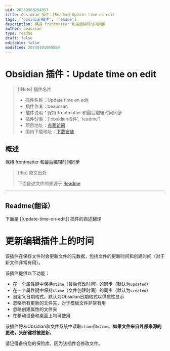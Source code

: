 ```yaml
---
uid: 20230803204957
title: Obsidian 插件：【Readme】Update time on edit
tags: ['obsidian插件', 'readme']
description: 保持 frontmatter 和最后编辑时间同步
author: beaussan
type: readme
draft: false
editable: false
modified: 20230101000000
---
```


# Obsidian 插件：Update time on edit

> [!Note] 插件名片
> - 插件名称：Update time on edit
> - 插件作者：beaussan
> - 插件说明：保持 frontmatter 和最后编辑时间同步
> - 插件分类：['obsidian插件', 'readme']
> - 项目地址：[点我访问](https://github.com/beaussan/update-time-on-edit-obsidian)
> - 国内下载地址：[下载安装](https://pkmer.cn/products/plugin/pluginMarket/?update-time-on-edit)

## 概述

保持 frontmatter 和最后编辑时间同步



> [!tip] 原文出处
> 
>下面自述文件的来源于 [Readme](https://ghproxy.net/https://raw.githubusercontent.com/beaussan/update-time-on-edit-obsidian/main/README.md)
> 

---

## Readme(翻译）

下面是 [[update-time-on-edit]] 插件的自述翻译


# 更新编辑插件上的时间

该插件在保存文件时会更新文件的元数据，包括文件的更新时间和创建时间（对于新文件非常有用）。

该插件提供以下功能：
- 在一个属性键中保持`mtime`（最后修改时间）的同步（默认为`updated`）
- 在一个属性键中保持`ctime`（文件创建时间）的同步（默认为`created`）
- 自定义日期格式，默认为Obsidian日期格式以供属性显示
- 忽略所有更新的文件夹，对于模板文件非常有用
- 忽略创建属性的文件夹
- 在移动设备和桌面上均可使用

该插件将从Obsidian和文件系统中读取`ctime`和`mtime`。**如果文件来自外部来源的更改，头部键将被更新**。

请记得备份您的保险库，因为该插件会修改文件。



